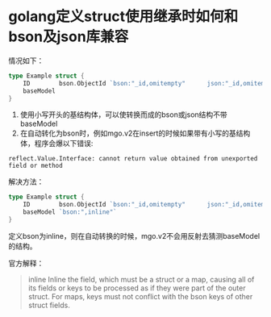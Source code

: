 # golang定义struct使用继承时如何和bson及json库兼容

情况如下：

```go
type Example struct {
    ID        bson.ObjectId `bson:"_id,omitempty"      json:"_id,omitempty"`
    baseModel
}
```

1. 使用小写开头的基结构体，可以使转换而成的bson或json结构不带baseModel
2. 在自动转化为bson时，例如mgo.v2在insert的时候如果带有小写的基结构体，程序会爆以下错误:

```
reflect.Value.Interface: cannot return value obtained from unexported field or method
```

解决方法：

```go
type Example struct {
    ID        bson.ObjectId `bson:"_id,omitempty"      json:"_id,omitempty"`
    baseModel `bson:",inline"`
}
```

定义bson为inline，则在自动转换的时候，mgo.v2不会用反射去猜测baseModel的结构。

官方解释：

> inline     Inline the field, which must be a struct or a map,
>            causing all of its fields or keys to be processed as if
>            they were part of the outer struct. For maps, keys must
>            not conflict with the bson keys of other struct fields.
